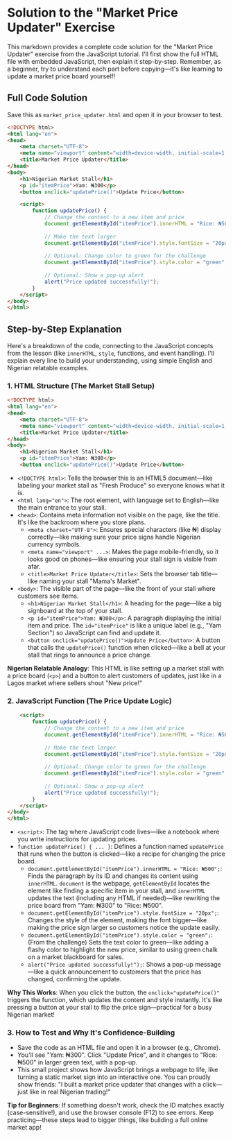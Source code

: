 # Solution to the "Market Price Updater" Exercise

This markdown provides a complete code solution for the "Market Price Updater" exercise from the JavaScript tutorial. I'll first show the full HTML file with embedded JavaScript, then explain it step-by-step. Remember, as a beginner, try to understand each part before copying—it's like learning to update a market price board yourself!

## Full Code Solution

Save this as `market_price_updater.html` and open it in your browser to test.

```html
<!DOCTYPE html>
<html lang="en">
<head>
    <meta charset="UTF-8">
    <meta name="viewport" content="width=device-width, initial-scale=1.0">
    <title>Market Price Updater</title>
</head>
<body>
    <h1>Nigerian Market Stall</h1>
    <p id="itemPrice">Yam: ₦300</p>
    <button onclick="updatePrice()">Update Price</button>

    <script>
        function updatePrice() {
            // Change the content to a new item and price
            document.getElementById("itemPrice").innerHTML = "Rice: ₦500";
            
            // Make the text larger
            document.getElementById("itemPrice").style.fontSize = "20px";
            
            // Optional: Change color to green for the challenge
            document.getElementById("itemPrice").style.color = "green";
            
            // Optional: Show a pop-up alert
            alert("Price updated successfully!");
        }
    </script>
</body>
</html>
```

## Step-by-Step Explanation

Here's a breakdown of the code, connecting to the JavaScript concepts from the lesson (like `innerHTML`, `style`, functions, and event handling). I'll explain every line to build your understanding, using simple English and Nigerian relatable examples.

### 1. HTML Structure (The Market Stall Setup)
```html
<!DOCTYPE html>
<html lang="en">
<head>
    <meta charset="UTF-8">
    <meta name="viewport" content="width=device-width, initial-scale=1.0">
    <title>Market Price Updater</title>
</head>
<body>
    <h1>Nigerian Market Stall</h1>
    <p id="itemPrice">Yam: ₦300</p>
    <button onclick="updatePrice()">Update Price</button>
```
- `<!DOCTYPE html>`: Tells the browser this is an HTML5 document—like labeling your market stall as "Fresh Produce" so everyone knows what it is.
- `<html lang="en">`: The root element, with language set to English—like the main entrance to your stall.
- `<head>`: Contains meta information not visible on the page, like the title. It's like the backroom where you store plans.
  - `<meta charset="UTF-8">`: Ensures special characters (like ₦) display correctly—like making sure your price signs handle Nigerian currency symbols.
  - `<meta name="viewport" ...>`: Makes the page mobile-friendly, so it looks good on phones—like ensuring your stall sign is visible from afar.
  - `<title>Market Price Updater</title>`: Sets the browser tab title—like naming your stall "Mama's Market".
- `<body>`: The visible part of the page—like the front of your stall where customers see items.
  - `<h1>Nigerian Market Stall</h1>`: A heading for the page—like a big signboard at the top of your stall.
  - `<p id="itemPrice">Yam: ₦300</p>`: A paragraph displaying the initial item and price. The `id="itemPrice"` is like a unique label (e.g., "Yam Section") so JavaScript can find and update it.
  - `<button onclick="updatePrice()">Update Price</button>`: A button that calls the `updatePrice()` function when clicked—like a bell at your stall that rings to announce a price change.

**Nigerian Relatable Analogy**: This HTML is like setting up a market stall with a price board (`<p>`) and a button to alert customers of updates, just like in a Lagos market where sellers shout "New price!"

### 2. JavaScript Function (The Price Update Logic)
```html
    <script>
        function updatePrice() {
            // Change the content to a new item and price
            document.getElementById("itemPrice").innerHTML = "Rice: ₦500";
            
            // Make the text larger
            document.getElementById("itemPrice").style.fontSize = "20px";
            
            // Optional: Change color to green for the challenge
            document.getElementById("itemPrice").style.color = "green";
            
            // Optional: Show a pop-up alert
            alert("Price updated successfully!");
        }
    </script>
</body>
</html>
```
- `<script>`: The tag where JavaScript code lives—like a notebook where you write instructions for updating prices.
- `function updatePrice() { ... }`: Defines a function named `updatePrice` that runs when the button is clicked—like a recipe for changing the price board.
  - `document.getElementById("itemPrice").innerHTML = "Rice: ₦500";`: Finds the paragraph by its ID and changes its content using `innerHTML`. `document` is the webpage, `getElementById` locates the element like finding a specific item in your stall, and `innerHTML` updates the text (including any HTML if needed)—like rewriting the price board from "Yam: ₦300" to "Rice: ₦500".
  - `document.getElementById("itemPrice").style.fontSize = "20px";`: Changes the style of the element, making the font bigger—like making the price sign larger so customers notice the update easily.
  - `document.getElementById("itemPrice").style.color = "green";`: (From the challenge) Sets the text color to green—like adding a flashy color to highlight the new price, similar to using green chalk on a market blackboard for sales.
  - `alert("Price updated successfully!");`: Shows a pop-up message—like a quick announcement to customers that the price has changed, confirming the update.

**Why This Works**: When you click the button, the `onclick="updatePrice()"` triggers the function, which updates the content and style instantly. It's like pressing a button at your stall to flip the price sign—practical for a busy Nigerian market!

### 3. How to Test and Why It's Confidence-Building
- Save the code as an HTML file and open it in a browser (e.g., Chrome).
- You'll see "Yam: ₦300". Click "Update Price", and it changes to "Rice: ₦500" in larger green text, with a pop-up.
- This small project shows how JavaScript brings a webpage to life, like turning a static market sign into an interactive one. You can proudly show friends: "I built a market price updater that changes with a click—just like in real Nigerian trading!"

**Tip for Beginners**: If something doesn't work, check the ID matches exactly (case-sensitive!), and use the browser console (F12) to see errors. Keep practicing—these steps lead to bigger things, like building a full online market app!